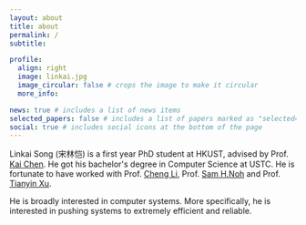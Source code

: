 ```yaml
---
layout: about
title: about
permalink: /
subtitle:

profile:
  align: right
  image: linkai.jpg
  image_circular: false # crops the image to make it circular
  more_info:

news: true # includes a list of news items
selected_papers: false # includes a list of papers marked as "selected={true}"
social: true # includes social icons at the bottom of the page
---
```


Linkai Song (宋林恺) is a first year PhD student at HKUST, advised by Prof. [Kai Chen](https://cse.hkust.edu.hk/~kaichen/). He got his bachelor's degree in Computer Science at USTC. He is fortunate to have worked with Prof. [Cheng Li](https://mr-cheng-li.github.io/), Prof. [Sam H.Noh](https://next.cs.vt.edu/professor/) and Prof. [Tianyin Xu](https://tianyin.github.io/).

He is broadly interested in computer systems. More specifically, he is interested in pushing systems to extremely efficient and reliable.
